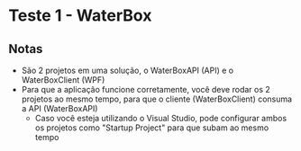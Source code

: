 # Teste 1 - WaterBox

## Notas
- São 2 projetos em uma solução, o WaterBoxAPI (API) e o WaterBoxClient (WPF)
- Para que a aplicação funcione corretamente, você deve rodar os 2 projetos ao mesmo tempo, para que o cliente (WaterBoxClient) consuma a API (WaterBoxAPI)
  - Caso você esteja utilizando o Visual Studio, pode configurar ambos os projetos como "Startup Project" para que subam ao mesmo tempo
